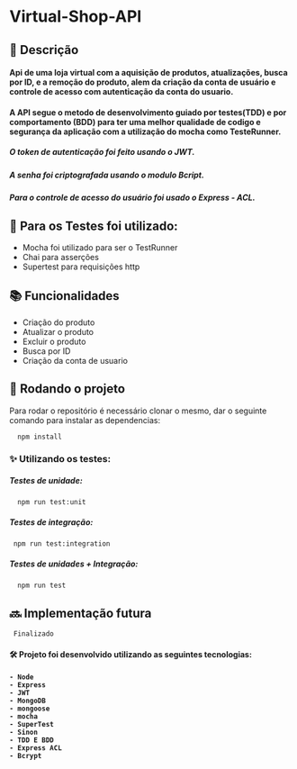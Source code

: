 # Virtual-Shop-API

## :memo: Descrição
<h4> Api de uma loja virtual com a aquisição de produtos, atualizações, busca por ID, e a remoção do produto,  
alem da criação da conta de usuário e controle de acesso com autenticação da conta do usuario. </h4>


<h4>A API segue o metodo de desenvolvimento guiado por testes(TDD) e por comportamento (BDD) para ter uma melhor qualidade de codigo e segurança da aplicação com a
utilização do mocha como TesteRunner.</h4>

<h5> O token de autenticação foi feito usando o JWT. </h5>
<h5> A senha foi criptografada usando o modulo Bcript. <h5>
<h5> Para o controle de acesso do usuário foi usado o Express - ACL. </h5>


## 📍 Para os Testes foi utilizado: 


- Mocha foi utilizado para ser o TestRunner
- Chai para asserções 
- Supertest para requisições http 



## :books: Funcionalidades

- Criação do produto 
- Atualizar o produto
- Excluir o produto
- Busca por ID
- Criação da conta de usuario

## :rocket: Rodando o projeto
Para rodar o repositório é necessário clonar o mesmo, dar o seguinte comando para instalar as dependencias:
      
      npm install

<h3>✨ Utilizando os testes:</h3>

<h5> Testes de unidade: </h5>

      npm run test:unit
      
<h5> Testes de integração: </h5>

     npm run test:integration
     
<h5> Testes de unidades + Integração: </h5>     

      npm run test
      
## :soon: Implementação futura
     Finalizado

<h4> 🛠 Projeto foi desenvolvido utilizando as seguintes tecnologias: <h4>

    - Node
    - Express
    - JWT
    - MongoDB 
    - mongoose
    - mocha
    - SuperTest
    - Sinon
    - TDD E BDD
    - Express ACL
    - Bcrypt

